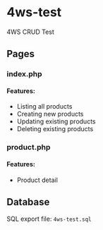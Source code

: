# 4ws-test
4WS CRUD Test

## Pages
### index.php
#### Features:
- Listing all products
- Creating new products
- Updating existing products
- Deleting existing products

### product.php
#### Features:
- Product detail

## Database 
SQL export file: `4ws-test.sql`
